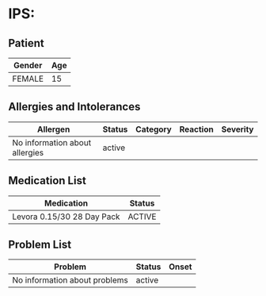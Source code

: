 # IPS:

## Patient

|Gender|Age|
|---|---|
|FEMALE|15|

## Allergies and Intolerances

|Allergen|Status|Category|Reaction|Severity|
|---|---|---|---|---|
|No information about allergies|active||||

## Medication List

|Medication|Status|
|---|---|
|Levora 0.15/30 28 Day Pack|ACTIVE|

## Problem List

|Problem|Status|Onset|
|---|---|---|
|No information about problems|active||
